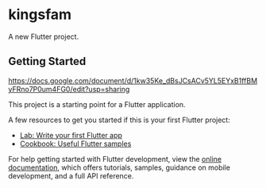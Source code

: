 # kingsfam

A new Flutter project.

## Getting Started

https://docs.google.com/document/d/1kw35Ke_dBsJCsACv5YL5EYxB1ffBMyFRno7P0um4FG0/edit?usp=sharing

This project is a starting point for a Flutter application.

A few resources to get you started if this is your first Flutter project:

- [Lab: Write your first Flutter app](https://docs.flutter.dev/get-started/codelab)
- [Cookbook: Useful Flutter samples](https://docs.flutter.dev/cookbook)

For help getting started with Flutter development, view the
[online documentation](https://docs.flutter.dev/), which offers tutorials,
samples, guidance on mobile development, and a full API reference.
